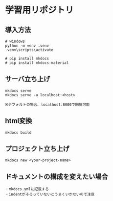 # 学習用リポジトリ

## 導入方法
```terminal
# windows
python -m venv .venv
.venv\scripts\activate

# pip install mkdocs
# pip install mkdocs-material
```
## サーバ立ち上げ
```
mkdocs serve
mkdocs serve -a localhost:<host>

※デフォルトの場合、localhost:8000で閲覧可能
```

## html変換
```
mkdocs build
```

## プロジェクト立ち上げ
```
mkdocs new <your-project-name>
```

## ドキュメントの構成を変えたい場合
```
・mkdocs.ymlに記載する
・indentがそろっていないとうまくいかないので注意
```
